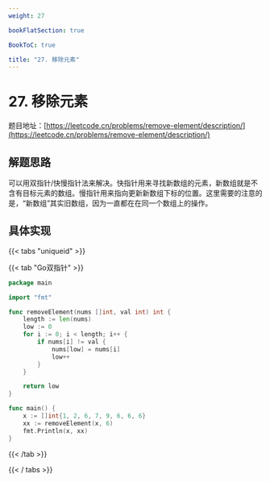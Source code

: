 ```yaml
---
weight: 27

bookFlatSection: true

BookToC: true

title: "27. 移除元素"
---
```


# 27. 移除元素

题目地址：[https://leetcode.cn/problems/remove-element/description/](https://leetcode.cn/problems/remove-element/description/)

## 解题思路

可以用双指针/快慢指针法来解决。快指针用来寻找新数组的元素，新数组就是不含有目标元素的数组。慢指针用来指向更新新数组下标的位置。这里需要的注意的是，“新数组”其实旧数组，因为一直都在在同一个数组上的操作。

## 具体实现

{{< tabs "uniqueid" >}}

{{< tab "Go双指针" >}}

```go
package main

import "fmt"

func removeElement(nums []int, val int) int {
	length := len(nums)
	low := 0
	for i := 0; i < length; i++ {
		if nums[i] != val {
			nums[low] = nums[i]
			low++
		}
	}

	return low
}

func main() {
	x := []int{1, 2, 6, 7, 9, 6, 6, 6}
	xx := removeElement(x, 6)
	fmt.Println(x, xx)
}

```

{{< /tab  >}}

{{< / tabs  >}}



